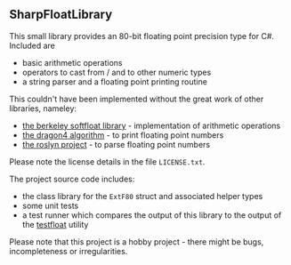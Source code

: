 SharpFloatLibrary
---

This small library provides an 80-bit floating point precision type for C#. Included are

* basic arithmetic operations
* operators to cast from / and to other numeric types
* a string parser and a floating point printing routine

This couldn't have been implemented without the great work of other libraries, nameley:

* [the berkeley softfloat library](https://github.com/ucb-bar/berkeley-softfloat-3/) - implementation of arithmetic operations
* [the dragon4 algorithm](http://www.ryanjuckett.com/programming/printing-floating-point-numbers/) - to print floating point numbers
* [the roslyn project](https://github.com/dotnet/roslyn) - to parse floating point numbers

Please note the license details in the file `LICENSE.txt`.

The project source code includes:
* the class library for the `ExtF80` struct and associated helper types
* some unit tests
* a test runner which compares the output of this library to the output of the [testfloat](https://github.com/ucb-bar/berkeley-testfloat-3) utility

Please note that this project is a hobby project - there might be bugs, incompleteness or irregularities.
